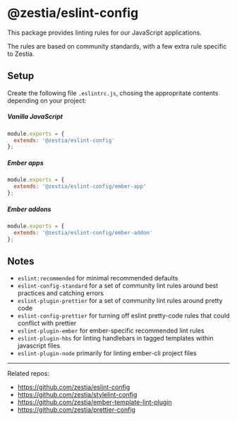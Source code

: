 # @zestia/eslint-config

This package provides linting rules for our JavaScript applications.

The rules are based on community standards, with a few extra rule specific to Zestia.

## Setup

Create the following file `.eslintrc.js`, chosing the appropritate contents depending on your project:

##### Vanilla JavaScript

```javascript
module.exports = {
  extends: '@zestia/eslint-config'
};
```

##### Ember apps

```javascript
module.exports = {
  extends: '@zestia/eslint-config/ember-app'
};
```

##### Ember addons

```javascript
module.exports = {
  extends: '@zestia/eslint-config/ember-addon'
};
```

## Notes

* `eslint:recommended` for minimal recommended defaults
* `eslint-config-standard` for a set of community lint rules around best practices and catching errors
* `eslint-plugin-prettier` for a set of community lint rules around pretty code
* `eslint-config-prettier` for turning off eslint pretty-code rules that could conflict with prettier
* `eslint-plugin-ember` for ember-specific recommended lint rules
* `eslint-plugin-hbs` for linting handlebars in tagged templates within javascript files
* `eslint-plugin-node` primarily for linting ember-cli project files

<hr>

Related repos:

* https://github.com/zestia/eslint-config
* https://github.com/zestia/stylelint-config
* https://github.com/zestia/ember-template-lint-plugin
* https://github.com/zestia/prettier-config